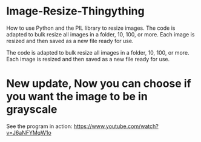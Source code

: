 # Image-Resize-Thingything
How to use Python and the PIL library to resize images.  The code is adapted to  bulk resize all images in a folder, 10, 100, or more. Each image is resized and then saved as a new file ready for use.

The code is adapted to bulk resize all images in a folder, 10, 100, or more. Each image is resized and then saved as a new file ready for use.

# New update, Now you can choose if you want the image to be in grayscale

See the program in action: https://www.youtube.com/watch?v=J6aNFYMqW1o
